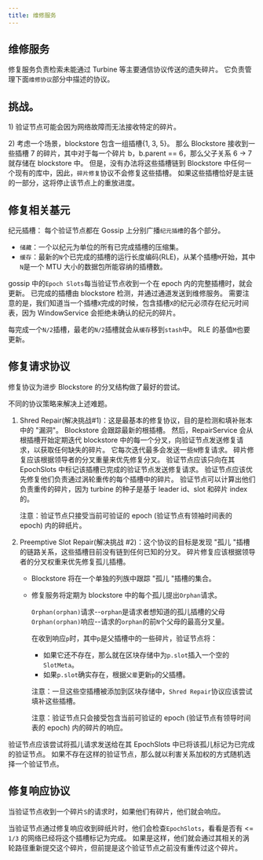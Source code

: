 ```yaml
---
title: 维修服务
---
```


## 维修服务

修复服务负责检索未能通过 Turbine 等主要通信协议传送的遗失碎片。 它负责管理下面`维修协议`部分中描述的协议。

## 挑战。

1\) 验证节点可能会因为网络故障而无法接收特定的碎片。

2\) 考虑一个场景，blockstore 包含一组插槽{1, 3, 5}。 那么 Blockstore 接收到一些插槽 7 的碎片，其中对于每一个碎片 b，b.parent == 6，那么父子关系 6 -&gt; 7 就存储在 blockstore 中。 但是，没有办法将这些插槽链到 Blockstore 中任何一个现有的库中，因此，`碎片修复`协议不会修复这些插槽。 如果这些插槽恰好是主链的一部分，这将停止该节点上的重放进度。

## 修复相关基元

纪元插槽： 每个验证节点都在 Gossip 上分别广播`纪元插槽`的各个部分。

- `储藏`：一个以纪元为单位的所有已完成插槽的压缩集。
- `缓存`：最新的`N`个已完成的插槽的运行长度编码(RLE)，从某个插槽`M`开始，其中`N`是一个 MTU 大小的数据包所能容纳的插槽数。

gossip 中的`Epoch Slots`每当验证节点收到一个在 epoch 内的完整插槽时，就会更新。 已完成的插槽由 blockstore 检测，并通过通道发送到维修服务。 需要注意的是，我们知道当一个插槽`X`完成的时候，包含插槽`X`的纪元必须存在纪元时间表，因为 WindowService 会拒绝未确认的纪元的碎片。

每完成一个`N/2`插槽，最老的`N/2`插槽就会从`缓存`移到`stash`中。 RLE 的基值`M`也要更新。

## 修复请求协议

修复协议为进步 Blockstore 的分叉结构做了最好的尝试。

不同的协议策略来解决上述难题。

1. Shred Repair\(解决挑战\#1\)：这是最基本的修复协议，目的是检测和填补账本中的 "漏洞"。 Blockstore 会跟踪最新的根插槽。 然后，RepairService 会从根插槽开始定期迭代 blockstore 中的每一个分叉，向验证节点发送修复请求，以获取任何缺失的碎片。 它每次迭代最多会发送一些`N`修复请求。 碎片修复应该根据领导者的分叉重量来优先修复分叉。 验证节点应该只向在其 EpochSlots 中标记该插槽已完成的验证节点发送修复请求。 验证节点应该优先修复他们负责通过涡轮重传的每个插槽中的碎片。 验证节点可以计算出他们负责重传的碎片，因为 turbine 的种子是基于 leader id、slot 和碎片 index 的。

   注意：验证节点只接受当前可验证的 epoch (验证节点有领袖时间表的 epoch) 内的碎纸片。

2. Preemptive Slot Repair\(解决挑战 \#2\)：这个协议的目标是发现 "孤儿 "插槽的链路关系，这些插槽目前没有链到任何已知的分叉。 碎片修复应该根据领导者的分叉权重来优先修复孤儿插槽。

   - Blockstore 将在一个单独的列族中跟踪 "孤儿 "插槽的集合。
   - 修复服务将定期为 blockstore 中的每个孤儿提出`Orphan`请求。

     `Orphan(orphan)`请求--`orphan`是请求者想知道的孤儿插槽的父母`Orphan(orphan)`响应--请求的`orphan`的前`N`个父母的最高分叉量。

     在收到响应`p`时，其中`p`是父插槽中的一些碎片，验证节点将：

     - 如果它还不存在，那么就在区块存储中为`p.slot`插入一个空的`SlotMeta`。
     - 如果`p.slot`确实存在，根据`父辈`更新`p`的父插槽。

     注意：一旦这些空插槽被添加到区块存储中，`Shred Repair`协议应该尝试填补这些插槽。

     注意：验证节点只会接受包含当前可验证的 epoch (验证节点有领导时间表的 epoch) 内的碎片的响应。

验证节点应该尝试将孤儿请求发送给在其 EpochSlots 中已将该孤儿标记为已完成的验证节点。 如果不存在这样的验证节点，那么就以利害关系加权的方式随机选择一个验证节点。

## 修复响应协议

当验证节点收到一个碎片`S`的请求时，如果他们有碎片，他们就会响应。

当验证节点通过修复响应收到碎纸片时，他们会检查`EpochSlots`，看看是否有 <= `1/3` 的网络已经将这个插槽标记为完成。 如果是这样，他们就会通过其相关的涡轮路径重新提交这个碎片，但前提是这个验证节点之前没有重传过这个碎片。

